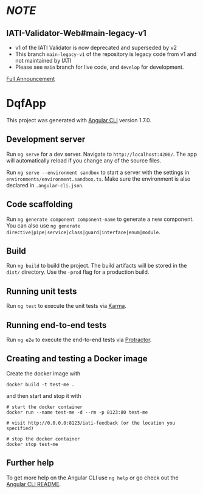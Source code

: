 # _NOTE_

## IATI-Validator-Web#main-legacy-v1 
- v1 of the IATI Validator is now deprecated and superseded by v2
- This branch `main-legacy-v1` of the repository is legacy code from v1 and not maintained by IATI
- Please see `main` branch for live code, and `develop` for development.

[Full Announcement](https://iatistandard.org/en/news/iati-focuses-on-improving-data-quality-by-enhancing-validator-services/)

# DqfApp

This project was generated with [Angular CLI](https://github.com/angular/angular-cli) version 1.7.0.

## Development server

Run `ng serve` for a dev server. Navigate to `http://localhost:4200/`. The app will automatically reload if you change any of the source files.

Run `ng serve --environment sandbox` to start a server with the settings in `environments/environment.sandbox.ts`.
Make sure the environment is also declared in `.angular-cli.json`.

## Code scaffolding

Run `ng generate component component-name` to generate a new component. You can also use `ng generate directive|pipe|service|class|guard|interface|enum|module`.

## Build

Run `ng build` to build the project. The build artifacts will be stored in the `dist/` directory. Use the `-prod` flag for a production build.

## Running unit tests

Run `ng test` to execute the unit tests via [Karma](https://karma-runner.github.io).

## Running end-to-end tests

Run `ng e2e` to execute the end-to-end tests via [Protractor](http://www.protractortest.org/).

## Creating and testing a Docker image

Create the docker image with

```
docker build -t test-me .
```

and then start and stop it with

```
# start the docker container
docker run --name test-me -d --rm -p 8123:80 test-me

# visit http://0.0.0.0:8123/iati-feedback (or the location you specified)

# stop the docker container
docker stop test-me
```

## Further help

To get more help on the Angular CLI use `ng help` or go check out the [Angular CLI README](https://github.com/angular/angular-cli/blob/master/README.md).
